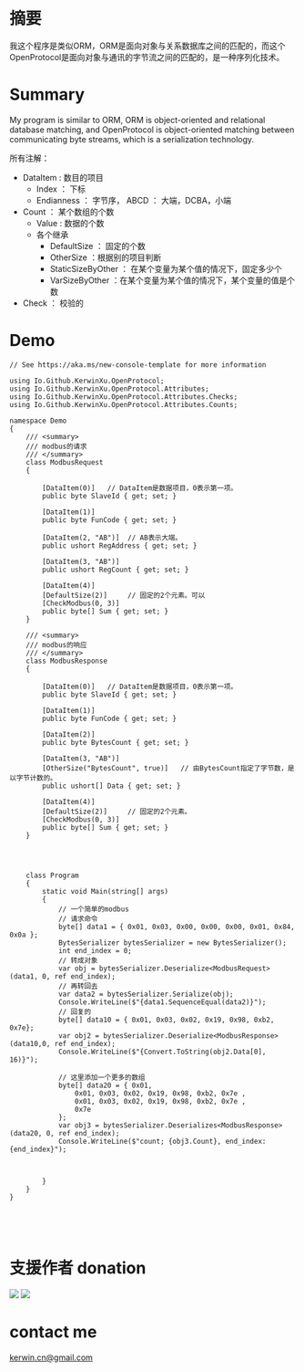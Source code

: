﻿# 摘要
我这个程序是类似ORM，ORM是面向对象与关系数据库之间的匹配的，而这个OpenProtocol是面向对象与通讯的字节流之间的匹配的，是一种序列化技术。  
# Summary 
My program is similar to ORM, ORM is object-oriented and relational database matching, and OpenProtocol is object-oriented matching between communicating byte streams, which is a serialization technology.  

所有注解：
   - DataItem : 数目的项目
      - Index ： 下标
      - Endianness ： 字节序， ABCD ： 大端，DCBA，小端
   - Count ： 某个数组的个数
      - Value : 数据的个数
      - 各个继承
         - DefaultSize ： 固定的个数
         - OtherSize ：根据别的项目判断
         - StaticSizeByOther ： 在某个变量为某个值的情况下，固定多少个
         - VarSizeByOther ：在某个变量为某个值的情况下，某个变量的值是个数
   - Check ： 校验的



# Demo

```
// See https://aka.ms/new-console-template for more information

using Io.Github.KerwinXu.OpenProtocol;
using Io.Github.KerwinXu.OpenProtocol.Attributes;
using Io.Github.KerwinXu.OpenProtocol.Attributes.Checks;
using Io.Github.KerwinXu.OpenProtocol.Attributes.Counts;

namespace Demo
{
    /// <summary>
    /// modbus的请求
    /// </summary>
    class ModbusRequest
    {

        [DataItem(0)]   // DataItem是数据项目，0表示第一项。
        public byte SlaveId { get; set; }

        [DataItem(1)]
        public byte FunCode { get; set; }

        [DataItem(2, "AB")]  // AB表示大端。
        public ushort RegAddress { get; set; }

        [DataItem(3, "AB")]
        public ushort RegCount { get; set; }

        [DataItem(4)]
        [DefaultSize(2)]     // 固定的2个元素。可以
        [CheckModbus(0, 3)]
        public byte[] Sum { get; set; }
    }

    /// <summary>
    /// modbus的响应
    /// </summary>
    class ModbusResponse
    {

        [DataItem(0)]   // DataItem是数据项目，0表示第一项。
        public byte SlaveId { get; set; }

        [DataItem(1)]
        public byte FunCode { get; set; }

        [DataItem(2)]
        public byte BytesCount { get; set; }

        [DataItem(3, "AB")]
        [OtherSize("BytesCount", true)]   // 由BytesCount指定了字节数，是以字节计数的。
        public ushort[] Data { get; set; }

        [DataItem(4)]
        [DefaultSize(2)]     // 固定的2个元素。
        [CheckModbus(0, 3)]
        public byte[] Sum { get; set; }
    }




    class Program
    {
        static void Main(string[] args)
        {
            // 一个简单的modbus
            // 请求命令
            byte[] data1 = { 0x01, 0x03, 0x00, 0x00, 0x00, 0x01, 0x84, 0x0a };
            BytesSerializer bytesSerializer = new BytesSerializer();
            int end_index = 0;
            // 转成对象
            var obj = bytesSerializer.Deserialize<ModbusRequest>(data1, 0, ref end_index);
            // 再转回去
            var data2 = bytesSerializer.Serialize(obj);
            Console.WriteLine($"{data1.SequenceEqual(data2)}");
            // 回复的
            byte[] data10 = { 0x01, 0x03, 0x02, 0x19, 0x98, 0xb2, 0x7e};
            var obj2 = bytesSerializer.Deserialize<ModbusResponse>(data10,0, ref end_index);
            Console.WriteLine($"{Convert.ToString(obj2.Data[0], 16)}");

            // 这里添加一个更多的数组
            byte[] data20 = { 0x01,
                0x01, 0x03, 0x02, 0x19, 0x98, 0xb2, 0x7e ,
                0x01, 0x03, 0x02, 0x19, 0x98, 0xb2, 0x7e ,
                0x7e
            };
            var obj3 = bytesSerializer.Deserializes<ModbusResponse>(data20, 0, ref end_index);
            Console.WriteLine($"count; {obj3.Count}, end_index:{end_index}");



        }
    }
}





```

# 支援作者 donation
![](./images/alipay.jpg)
![](./images/wxpay.jpg)

# contact me
[kerwin.cn@gmail.com ](kerwin.cn@gmail.com)